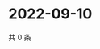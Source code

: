 # 2022-09-10

共 0 条

<!-- BEGIN WEIBO -->
<!-- 最后更新时间 Sat Sep 10 2022 15:17:32 GMT+0800 (China Standard Time) -->

<!-- END WEIBO -->
